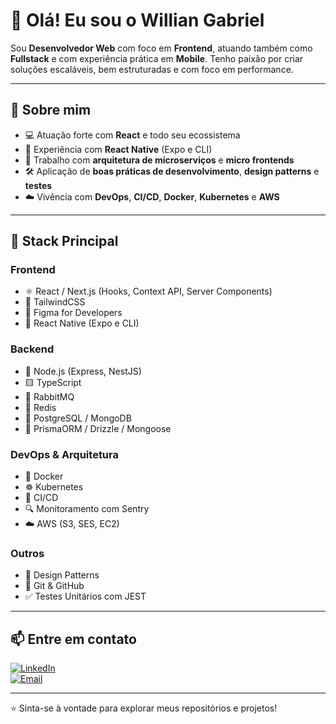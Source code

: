 # 👋 Olá! Eu sou o Willian Gabriel

Sou **Desenvolvedor Web** com foco em **Frontend**, atuando também como **Fullstack** e com experiência prática em **Mobile**. Tenho paixão por criar soluções escaláveis, bem estruturadas e com foco em performance.

---

## 🧠 Sobre mim

- 💻 Atuação forte com **React** e todo seu ecossistema
- 📱 Experiência com **React Native** (Expo e CLI)
- 🧩 Trabalho com **arquitetura de microserviços** e **micro frontends**
- 🛠️ Aplicação de **boas práticas de desenvolvimento**, **design patterns** e **testes**
- ☁️ Vivência com **DevOps**, **CI/CD**, **Docker**, **Kubernetes** e **AWS**

---

## 🚀 Stack Principal

### Frontend
- ⚛️ React / Next.js (Hooks, Context API, Server Components)
- 🎨 TailwindCSS
- 🎯 Figma for Developers
- 📱 React Native (Expo e CLI)

### Backend
- 🧠 Node.js (Express, NestJS)
- 🟨 TypeScript
- 🐰 RabbitMQ
- 🧱 Redis
- 🧬 PostgreSQL / MongoDB
- 🧰 PrismaORM / Drizzle / Mongoose

### DevOps & Arquitetura
- 🐳 Docker
- ☸️ Kubernetes
- 🔁 CI/CD
- 🔍 Monitoramento com Sentry
- ☁️ AWS (S3, SES, EC2)

### Outros
- 🧠 Design Patterns
- 📁 Git & GitHub
- ✅ Testes Unitários com JEST

---

## 📫 Entre em contato

[![LinkedIn](https://img.shields.io/badge/LinkedIn-blue?logo=linkedin)](https://www.linkedin.com/in/wgb-developer/)  
[![Email](https://img.shields.io/badge/Email-red?logo=gmail)](mailto:front.willian@gmail.com)

---

⭐️ Sinta-se à vontade para explorar meus repositórios e projetos!
